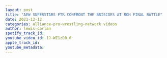 ```yaml
---
layout: post
title: "AEW SUPERSTARS FTR CONFRONT THE BRISCOES AT ROH FINAL BATTLE"
date: 2021-12-12
categories: alliance-pro-wrestling-network videos
author: lewis-carlan
spotify_track_id: 
youtube_video_id: 1J-WZ1zD0_0
apple_track_id: 
youtube_metadata: 
---
```


